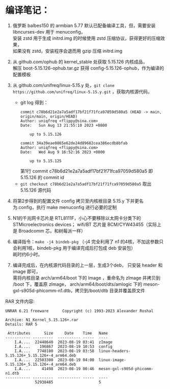 # 编译笔记：
1. 俄罗斯 balbes150 的 armbian 5.77 默认已配备编译工具，但，需要安装 libncurses-dev 用于 menuconfig，  
   安装 zstd 用于生成 initrd.img 的时候使用 zstd 压缩协议，获得更好的压缩效果，  
   如果没有 zstd，安装程序会退而用 gzip 压缩 initrd.img  
3. 从 github.com/ophub 的 kernel_stable 处获取 5.15.126 内核成品，  
   解压 boot-5.15.126-ophub.tar.gz 获得 config-5.15.126-ophub，作为编译的配置模板  
5. 从 github.com/unifreq/linux-5.15.y 处，`git clone https://github.com/unifreq/linux-5.15.y.git` ，获取内核源代码，

   * git log 得到：  
     ```
     commit c78b6d21e2a7a5adf17bf21f71fca97059d580a5 (HEAD -> main, origin/main, origin/HEAD)
     Author: uniqfreq <flippy@sina.com>
     Date:   Sun Aug 13 21:55:10 2023 +0800
     
         up to 5.15.126
     
     commit 34a39eae0865e62de24d89682cea386ecdb8bfab
     Author: uniqfreq <flippy@sina.com>
     Date:   Wed Aug 9 16:52:16 2023 +0800
     
         up to 5.15.125
     ```
     第1行 commit c78b6d21e2a7a5adf17bf21f71fca97059d580a5 即 5.15.126 的 commit id   
   * `git checkout c78b6d21e2a7a5adf17bf21f71fca97059d580a5` 取出 5.15.126 源代码  
6. 将第2步得到的配置文件 config 拷贝至内核根目录 5.15.y 下并更名为.config，执行 make menuconfig 进行必要的定制  
7. N1的千兆网卡芯片是 RTL8111F，小心不要移除以太网卡分类下的 STMicroelectronics devices；
   wifi/BT 芯片是 BCM/CYW43455（实际上是 Broadcomm 芯，和树莓派一样）  
8. 编译指令：`make -j4 bindeb-pkg` （-j4 完全利用了 n1 的4核，不加这参数只会利用1核，bindeb-pkg 用于编译完成后打包成 deb 安装包）  
   耗时约6小时。  
9. 编译完成后，在内核源代码目录的上一层，生成3个deb，
   只安装 header 和 image 即可，  
   需将内核目录 arch/arm64/boot 下的 Image ，重命名为 zImage 并拷贝到 /boot 下，覆盖原 zImage，
   arch/arm64/boot/dts/amlogic 下的 meson-gxl-s905d-phicomm-n1.dtb，拷贝到/boot/dtb 目录并覆盖原文件  

RAR 文件内容:   
```
UNRAR 6.21 freeware      Copyright (c) 1993-2023 Alexander Roshal

Archive: N1_Kernel_5.15.126+.rar
Details: RAR 5

 Attributes      Size     Date    Time   Name
----------- ---------  ---------- -----  ----
    I.A....  22448640  2023-08-19 03:41  zImage
    I.A....    196867  2023-08-19 10:53  config
    I.A....   7748180  2023-08-19 03:58  linux-headers-5.15.126+_5.15.126+-4_arm64.deb
    I.A....  22503300  2023-08-19 04:00  linux-image-5.15.126+_5.15.126+-4_arm64.deb
    I.A....     41498  2023-08-19 00:46  meson-gxl-s905d-phicomm-n1.dtb
----------- ---------  ---------- -----  ----
             52938485                    5
```

